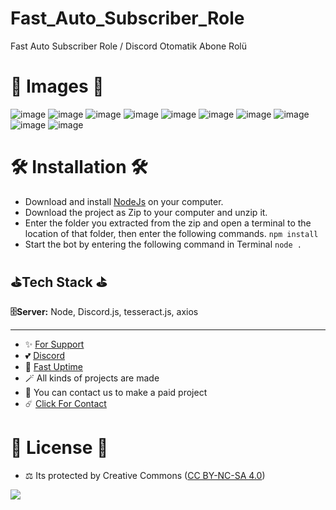 # Fast_Auto_Subscriber_Role
Fast Auto Subscriber Role / Discord Otomatik Abone Rolü

# 🎈 Images 🎈

![image](https://github.com/fastuptime/Fast_Auto_Subscriber_Role/assets/63351166/a74e4fb9-ab85-4621-ba52-e09e548023ae)
![image](https://github.com/fastuptime/Fast_Auto_Subscriber_Role/assets/63351166/7c89ed65-9346-4c6b-b695-b3328cb75cdd)
![image](https://github.com/fastuptime/Fast_Auto_Subscriber_Role/assets/63351166/a122ac5e-7838-47c8-860f-d9545a9c5337)
![image](https://github.com/fastuptime/Fast_Auto_Subscriber_Role/assets/63351166/3d0adc2a-7f65-4cbe-b824-2934fbbbe07a)
![image](https://github.com/fastuptime/Fast_Auto_Subscriber_Role/assets/63351166/5a88ee00-5093-4010-8f41-614d76062577)
![image](https://github.com/fastuptime/Fast_Auto_Subscriber_Role/assets/63351166/f799480b-ea32-416c-9b01-f91916cd0efd)
![image](https://github.com/fastuptime/Fast_Auto_Subscriber_Role/assets/63351166/c1a5e38d-204f-4a1f-8c4c-00131f4ab7f5)
![image](https://github.com/fastuptime/Fast_Auto_Subscriber_Role/assets/63351166/8a58ed88-8bfa-4d99-9639-1a0c2b6b1619)
![image](https://github.com/fastuptime/Fast_Auto_Subscriber_Role/assets/63351166/f5b77aba-00c1-41ff-927b-a01704f8885b)
![image](https://github.com/fastuptime/Fast_Auto_Subscriber_Role/assets/63351166/eecf292e-4e49-42e5-a17b-dbbf60be55ec)



# 🛠️ Installation 🛠️

- Download and install [NodeJs](https://nodejs.org/en/download) on your computer.
- Download the project as Zip to your computer and unzip it.
- Enter the folder you extracted from the zip and open a terminal to the location of that folder, then enter the following commands.
`npm install`
- Start the bot by entering the following command in Terminal
`node .`

## ⛳Tech Stack ⛳

**🗄️Server:** Node, Discord.js, tesseract.js, axios

---
- ✨ [For Support](https://github.com/sponsors/fastuptime) <br>
- 💕 [Discord](https://fastuptime.com/discord)<br>
- 🏓 [Fast Uptime](https://fastuptime.com/)<br>
- 🪄 All kinds of projects are made <br>
- 🧨 You can contact us to make a paid project<br>
- ☄️ [Click For Contact](mailto:fastuptime@gmail.com)<br>

# 🎯 License 🎯
- ⚖️ Its protected by Creative Commons ([CC BY-NC-SA 4.0](https://creativecommons.org/licenses/by-nc-sa/4.0/))

<a href="https://creativecommons.org/licenses/by-nc-sa/4.0/" title="BYNCSA40"><img src="https://licensebuttons.net/l/by-nc-sa/4.0/88x31.png"></a>
